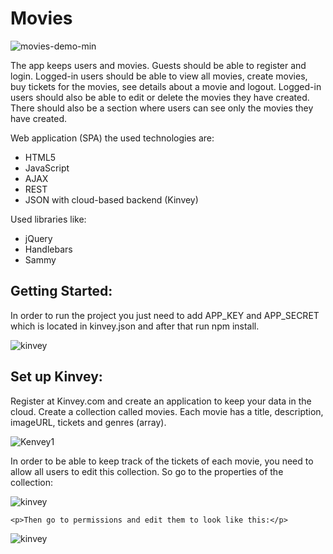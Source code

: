 <h1>Movies</h1>


![movies-demo-min](https://user-images.githubusercontent.com/28908397/58368000-110f2700-7eef-11e9-8d38-3f678ab004e9.gif)


<p>The app keeps users and movies. Guests should be able to register and login. Logged-in users should be able to view
    all movies, create movies, buy tickets for the movies, see details about a movie and logout. Logged-in users should
    also be able to edit or delete the movies they have created. There should also be a section where users can see
    only the movies they have created.</p>

<p>Web application (SPA) the used technologies are:</p>
<ul>
    <li>HTML5</li>
    <li>JavaScript</li>
    <li>AJAX</li>
    <li>REST </li>
    <li>JSON with cloud-based backend (Kinvey) </li>
</ul>

<p>Used libraries like:</p>
<ul>
    <li>jQuery</li>
    <li>Handlebars </li>
    <li>Sammy </li>
</ul>

<h2>Getting Started:</h2>
<p>In order to run the project you just need to add APP_KEY and APP_SECRET which is located in kinvey.json and after that run npm install.</p>
<img src="https://user-images.githubusercontent.com/28908397/58368017-5af80d00-7eef-11e9-808b-cc565fbd35bf.JPG" alt="kinvey">

	
<h2>Set up Kinvey:</h2>
<p>Register at Kinvey.com and create an application to keep your data in the cloud.
    Create a collection called movies. Each movie has a title, description, imageURL, tickets and genres (array).
</p>

![Kenvey1](https://user-images.githubusercontent.com/28908397/55902270-d158de00-5bd3-11e9-8607-26488582a385.JPG)


<p>In order to be able to keep track of the tickets of each movie, you need to allow all users to edit this collection. So go to the properties of the collection:</p>
 <img src="![Capture](https://user-images.githubusercontent.com/28908397/58368064-47997180-7ef0-11e9-8645-6ea9850378d2.JPG)
" alt="kinvey">
    

    <p>Then go to permissions and edit them to look like this:</p>
 <img src="https://user-images.githubusercontent.com/28908397/58368047-f8ebd780-7eef-11e9-9bb8-d74d8bdddcb8.JPG" alt="kinvey">


    